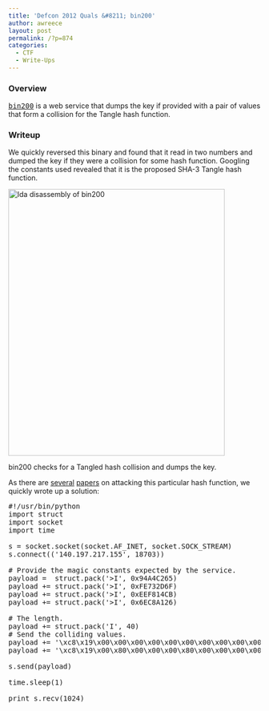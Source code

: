 ```yaml
---
title: 'Defcon 2012 Quals &#8211; bin200'
author: awreece
layout: post
permalink: /?p=874
categories:
  - CTF
  - Write-Ups
---
```

### Overview

[<tt>bin200</tt>][1] is a web service that dumps the key if provided with a pair of values that form a collision for the Tangle hash function.

<!--more-->

### Writeup

We quickly reversed this binary and found that it read in two numbers and dumped the key if they were a collision for some hash function. Googling the constants used revealed that it is the proposed SHA-3 Tangle hash function.  


<div id="attachment_875" style="width: 442px" class="wp-caption alignnone">
  <a href="http://ppp.cylab.cmu.edu/wordpress/wp-content/uploads/2012/06/bin200.png"><img src="http://ppp.cylab.cmu.edu/wordpress/wp-content/uploads/2012/06/bin200.png" alt="Ida disassembly of bin200" title="bin200_asm" width="432" height="533" class="size-full wp-image-875" /></a>
  
  <p class="wp-caption-text">
    bin200 checks for a Tangled hash collision and dumps the key.
  </p>
</div>

As there are [several][2] [papers][3] on attacking this particular hash function, we quickly wrote up a solution:

<pre>#!/usr/bin/python
import struct
import socket
import time

s = socket.socket(socket.AF_INET, socket.SOCK_STREAM)
s.connect(('140.197.217.155', 18703))

# Provide the magic constants expected by the service.
payload =  struct.pack('&gt;I', 0x94A4C265)
payload += struct.pack('&gt;I', 0xFE732D6F)
payload += struct.pack('&gt;I', 0xEEF814CB)
payload += struct.pack('&gt;I', 0x6EC8A126)

# The length.
payload += struct.pack('I', 40)
# Send the colliding values.
payload += '\xc8\x19\x00\x00\x00\x00\x00\x00\x00\x00\x00\x00\x00\x00\x00\x00\x00\x00\x00\x00\x00\x00\x00\x00\x00\x00\x00\x00\x00\x00\x00\x00\x00\x00\x00\x00\x00\x00\x00\x00'
payload += '\xc8\x19\x00\x80\x00\x00\x00\x80\x00\x00\x00\x00\x00\x00\x00\x00\x00\x00\x00\x00\x00\x00\x00\x00\x00\x00\x00\x00\x00\x00\x00\x00\x00\x00\x00\x80\x00\x00\x00\x80'

s.send(payload)

time.sleep(1)

print s.recv(1024)
</pre></p> 

<span style="display:none;">Writeup by Alex Reece, see me on <a href="https://plus.google.com/106589059588263736517?rel=author">Google</a>+.</span>

 [1]: http://dl.ctftime.org/2/2/bin200-be19a9cbf33eaec013653cac2cac0ecf
 [2]: http://csrc.nist.gov/groups/ST/hash/sha-3/Round1/documents/Tangle_Comments.pdf
 [3]: www2.mat.dtu.dk/people/S.Thomsen/tangle/tangle-coll.pdf